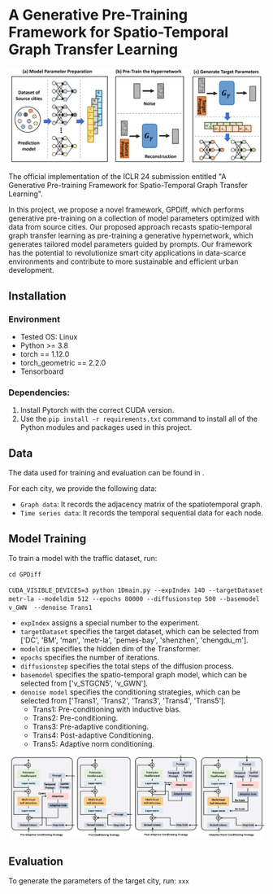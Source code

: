 # A Generative Pre-Training Framework for Spatio-Temporal Graph Transfer Learning
![model framework](assets/framework.png "Model Architecture")

The official implementation of the ICLR 24 submission entitled "A Generative Pre-training Framework for Spatio-Temporal Graph Transfer Learning". 

In this project, we propose a novel framework, GPDiff, which performs generative pre-training on a collection of model parameters optimized with data from source cities. Our proposed approach recasts spatio-temporal graph transfer learning as pre-training a generative hypernetwork, which generates tailored model parameters guided by prompts. 
Our framework has the potential to revolutionize smart city applications in data-scarce environments and contribute to more sustainable and efficient urban development.

## Installation
### Environment
- Tested OS: Linux
- Python >= 3.8
- torch == 1.12.0
- torch_geometric == 2.2.0
- Tensorboard

### Dependencies:
1. Install Pytorch with the correct CUDA version.
2. Use the ``pip install -r requirements.txt`` command to install all of the Python modules and packages used in this project.

<!--
## Requirements
- accelerate==0.23.0
- einops==0.7.0
- ema_pytorch==0.2.3
- matplotlib==3.5.3
- numpy==1.23.2
- PyYAML==6.0.1
- PyYAML==6.0.1
- scikit_learn==1.1.2
- scipy==1.9.1
- torch==1.12.0+cu113
- torch_geometric==2.2.0
- torchsummary==1.5.1
- tqdm==4.64.0
- xlrd==2.0.1
- xlwt==1.3.0
-->

## Data
The data used for training and evaluation can be found in .

For each city, we provide the following data:
- ``Graph data``: It records the adjacency matrix of the spatiotemporal graph. 
- ``Time series data``: It records the temporal sequential data for each node. 

## Model Training

To train a model with the traffic dataset, run:

``cd GPDiff``

``CUDA_VISIBLE_DEVICES=3 python 1Dmain.py --expIndex 140 --targetDataset metr-la --modeldim 512 --epochs 80000 --diffusionstep 500 --basemodel v_GWN  --denoise Trans1``

- ``expIndex`` assigns a special number to the experiment.
- ``targetDataset`` specifies the target dataset, which can be selected from ['DC', 'BM', 'man', 'metr-la', 'pemes-bay', 'shenzhen', 'chengdu_m'].
- ``modeldim`` specifies the hidden dim of the Transformer.
- ``epochs`` specifies the number of iterations.
- ``diffusionstep`` specifies the total steps of the diffusion process.
- ``basemodel`` specifies the spatio-temporal graph model, which can be selected from ['v_STGCN5', 'v_GWN'].
- ``denoise model`` specifies the conditioning strategies, which can be selected from ['Trans1', 'Trans2', 'Trans3', 'Trans4', 'Trans5'].
  - Trans1: Pre-conditioning with inductive bias.
  - Trans2: Pre-conditioning.
  - Trans3: Pre-adaptive conditioning.
  - Trans4: Post-adaptive Conditioning.
  - Trans5: Adaptive norm conditioning.

![conditioning](assets/condition.png "Conditioning Strategies")

## Evaluation
To generate the parameters of the target city, run:
``xxx``

<!--
## Model training & Evaluating
- We integrate the zeroshot evaluation module into the diffusion.
- Args Optional parameters：
  - expIndex：Assign a special number to the experiment.
  - targetDataset: The target dataset, can be selected from ['DC', 'BM', 'man', 'metr-la', 'pemes-bay', 'shenzhen', 'chengdu_m'].
  - modeldim: Transformer hidden dim.
  - epochs: Number of batches in diffusion learning.
  - diffusionstep: Steps of diffusion.
  - basemodel: can select from ['v_STGCN5', 'v_GWN'].
  - denoise model: Several implementations of transformer, the main difference between them is the use of conditions. Can be selected from ['Trans1', 'Trans2', 'Trans3', 'Trans4', 'Trans5'].
    - Trans1: Ordinary transformer, the kg embedding is added to the parameter section associated with the space.
    - Trans2: Conditions are added to each layer of transformer.
    - Trans3: After the conditions are aggregated, they are added to each layer of transformer.
    - Trans4: Cross attention.
    - Trans5: Adaptive LayerNorm.
```bash
cd GPDiff
CUDA_VISIBLE_DEVICES=3 python 1Dmain.py --expIndex 140 --targetDataset metr-la --modeldim 512 --epochs 80000 --diffusionstep 500 --basemodel v_GWN  --denoise Trans1
-->
